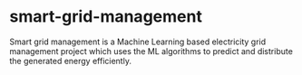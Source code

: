 # smart-grid-management
Smart grid management is a Machine Learning based electricity grid management project which uses the ML algorithms to predict and distribute the generated energy efficiently.
